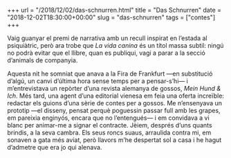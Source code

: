 +++
url = "/2018/12/02/das-schnurren.html"
title = "Das Schnurren"
date = "2018-12-02T18:30:00+00:00"
slug = "das-schnurren"
tags = ["contes"]
+++

<p>Vaig guanyar el premi de narrativa amb un recull inspirat en l’estada al psiquiàtric, però ara trobe que <em>La vida canina</em> és un títol massa subtil: ningú no podrà evitar que el llibre, quan es publiqui, vagi a parar a la secció d’animals de companyia.</p>

<p>Aquesta nit he somniat que anava a la Fira de Frankfurt —en substitució d’algú, un canvi d’última hora sense temps per a pensar-s’hi— i m’entrevistava un repòrter d’una revista alemanya de gossos, <em>Mein Hund &amp; Ich</em>. Més tard, una agent d’una editorial vienesa em feia una oferta increïble: redactar els guions d’una sèrie de contes per a gossos. Me n’ensenyava un prototip —el disseny, pensat perquè poguessin passar full amb les grapes, em pareixia enginyós, encara que no l’entengués— i em convidava a vi blanc per animar-me a signar el contracte. Jèiem, després d’uns quants brindis, a la seva cambra. Els seus roncs suaus, arraulida contra mi, em sonaven a gata més aviat, però llavors m’he despertat sol a casa i he hagut d’admetre que era jo qui alenava.</p>
